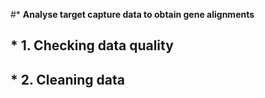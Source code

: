 #* **Analyse target capture data to obtain gene alignments**
  
##  * **1. Checking data quality**
##  * **2. Cleaning data**
